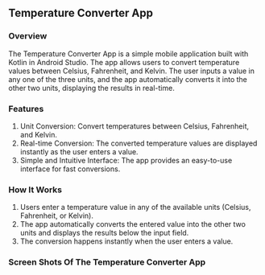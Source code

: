 ## Temperature Converter App

### Overview
The Temperature Converter App is a simple mobile application built with Kotlin in Android Studio. The app allows users to convert temperature values between Celsius, Fahrenheit, and Kelvin. The user inputs a value in any one of the three units, and the app automatically converts it into the other two units, displaying the results in real-time.

### Features
1) Unit Conversion: Convert temperatures between Celsius, Fahrenheit, and Kelvin.
2) Real-time Conversion: The converted temperature values are displayed instantly as the user enters a value.
3) Simple and Intuitive Interface: The app provides an easy-to-use interface for fast conversions.

### How It Works
1) Users enter a temperature value in any of the available units (Celsius, Fahrenheit, or Kelvin).
2) The app automatically converts the entered value into the other two units and displays the results below the input field.
3) The conversion happens instantly when the user enters a value.

### Screen Shots Of The Temperature Converter App

